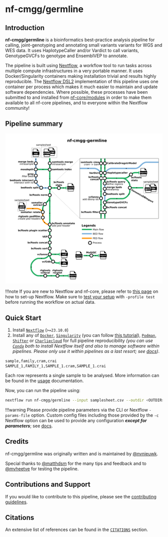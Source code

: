 # nf-cmgg/germline

## Introduction

**nf-cmgg/germline** is a bioinformatics best-practice analysis pipeline for calling, joint-genotyping and annotating small variants variants for WGS and WES data. It uses HaplotypeCaller and/or Vardict to call variants, GenotypeGVCFs to genotype and EnsemblVEP to annotate.

The pipeline is built using [Nextflow](https://www.nextflow.io), a workflow tool to run tasks across multiple compute infrastructures in a very portable manner. It uses Docker/Singularity containers making installation trivial and results highly reproducible. The [Nextflow DSL2](https://www.nextflow.io/docs/latest/dsl2.html) implementation of this pipeline uses one container per process which makes it much easier to maintain and update software dependencies. Where possible, these processes have been submitted to and installed from [nf-core/modules](https://github.com/nf-core/modules) in order to make them available to all nf-core pipelines, and to everyone within the Nextflow community!

## Pipeline summary

![metro graph](images/germline_metro.png)

<!-- prettier-ignore -->
!!!note
    If you are new to Nextflow and nf-core, please refer to [this page](https://nf-co.re/docs/usage/installation) on how
    to set-up Nextflow. Make sure to [test your setup](https://nf-co.re/docs/usage/introduction#how-to-run-a-pipeline)
    with `-profile test` before running the workflow on actual data.

## Quick Start

1. Install [`Nextflow`](https://www.nextflow.io/docs/latest/getstarted.html#installation) (`>=23.10.0`)
2. Install any of [`Docker`](https://docs.docker.com/engine/installation/), [`Singularity`](https://www.sylabs.io/guides/3.0/user-guide/) (you can follow [this tutorial](https://singularity-tutorial.github.io/01-installation/)), [`Podman`](https://podman.io/), [`Shifter`](https://nersc.gitlab.io/development/shifter/how-to-use/) or [`Charliecloud`](https://hpc.github.io/charliecloud/) for full pipeline reproducibility _(you can use [`Conda`](https://conda.io/miniconda.html) both to install Nextflow itself and also to manage software within pipelines. Please only use it within pipelines as a last resort; see [docs](https://nf-co.re/usage/configuration#basic-configuration-profiles))_.

```csv title="samplesheet.csv"
sample,family,cram,crai
SAMPLE_1,FAMILY_1,SAMPLE_1.cram,SAMPLE_1.crai
```

Each row represents a single sample to be analysed. More information can be found in the [usage](usage.md) documentation.

Now, you can run the pipeline using:

```bash
nextflow run nf-cmgg/germline --input samplesheet.csv --outdir <OUTDIR> --genome GRCh38 -profile <docker/singularity/podman/shifter/charliecloud/conda/institute>
```

<!-- prettier-ignore -->
!!!warning
    Please provide pipeline parameters via the CLI or Nextflow `-params-file` option. Custom config files including those provided by the `-c` Nextflow option can be used to provide any configuration _**except for parameters**_;
    see [docs](https://nf-co.re/usage/configuration#custom-configuration-files).

## Credits

nf-cmgg/germline was originally written and is maintained by [@nvnieuwk](https://github.com/nvnieuwk).

Special thanks to [@matthdsm](https://github.com/matthdsm) for the many tips and feedback and to [@mvheetve](https://github.com/mvheetve) for testing the pipeline.

## Contributions and Support

If you would like to contribute to this pipeline, please see the [contributing guidelines](https://github.com/nf-cmgg/germline/blob/dev/.github/CONTRIBUTING.md).

## Citations

An extensive list of references can be found in the [`CITATIONS`](CITATIONS.md) section.
